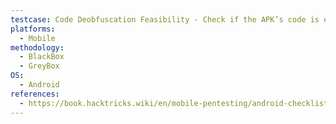 ```yaml
---
testcase: Code Deobfuscation Feasibility - Check if the APK’s code is easily deobfuscatable; attempt to deobfuscate critical parts and analyze logic
platforms: 
  - Mobile
methodology: 
  - BlackBox
  - GreyBox
OS:
  - Android
references:
  - https://book.hacktricks.wiki/en/mobile-pentesting/android-checklist.html
---
```

